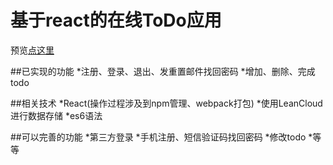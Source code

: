 # 基于react的在线ToDo应用<br>
预览[点这里]( https://101piano.github.io/todo-login/build/index.html)<br>

##已实现的功能
*注册、登录、退出、发重置邮件找回密码
*增加、删除、完成todo

##相关技术
*React(操作过程涉及到npm管理、webpack打包)
*使用LeanCloud进行数据存储
*es6语法

##可以完善的功能
*第三方登录
*手机注册、短信验证码找回密码
*修改todo
*等等


